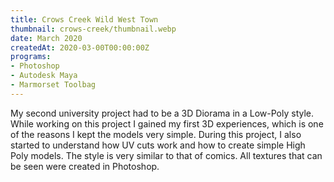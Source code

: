 ```yaml
---
title: Crows Creek Wild West Town
thumbnail: crows-creek/thumbnail.webp
date: March 2020
createdAt: 2020-03-00T00:00:00Z
programs:
- Photoshop
- Autodesk Maya
- Marmorset Toolbag
---
```


My second university project had to be a 3D Diorama in a Low-Poly style.
While working on this project I gained my first 3D experiences, which is one of the reasons I kept the models very simple.
During this project, I also started to understand how UV cuts work and how to create simple High Poly models.
The style is very similar to that of comics. All textures that can be seen were created in Photoshop.

<view-on-link href="https://www.artstation.com/artwork/KaXPqW" icon="fab fa-artstation" name="ArtStation" color="#00AFEB"></view-on-link>

<asset-image src="crows-creek/beautyshot_1.webp" alt="Beautyshot 1"></asset-image>
<asset-image src="crows-creek/beautyshot_2.webp" alt="Beautyshot 2"></asset-image>
<asset-image src="crows-creek/beautyshot_3.webp" alt="Beautyshot 3"></asset-image>
<asset-image src="crows-creek/beautyshot_4.webp" alt="Beautyshot 4"></asset-image>
<asset-image src="crows-creek/beautyshot_5.webp" alt="Beautyshot 5"></asset-image>
